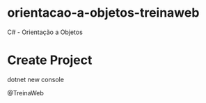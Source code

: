 # orientacao-a-objetos-treinaweb
C# - Orientação a Objetos

# Create Project
dotnet new console

@TreinaWeb
